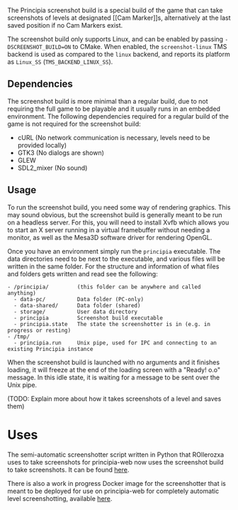 The Principia screenshot build is a special build of the game that can take screenshots of levels at designated [[Cam Marker]]s, alternatively at the last saved position if no Cam Markers exist.

The screenshot build only supports Linux, and can be enabled by passing `-DSCREENSHOT_BUILD=ON` to CMake. When enabled, the `screenshot-linux` TMS backend is used as compared to the `linux` backend, and reports its platform as `Linux_SS` (`TMS_BACKEND_LINUX_SS`).

## Dependencies
The screenshot build is more minimal than a regular build, due to not requiring the full game to be playable and it usually runs in an embedded environment. The following dependencies required for a regular build of the game is not required for the screenshot build:

- cURL (No network communication is necessary, levels need to be provided locally)
- GTK3 (No dialogs are shown)
- GLEW
- SDL2_mixer (No sound)

## Usage
To run the screenshot build, you need some way of rendering graphics. This may sound obvious, but the screenshot build is generally meant to be run on a headless server. For this, you will need to install Xvfb which allows you to start an X server running in a virtual framebuffer without needing a monitor, as well as the Mesa3D software driver for rendering OpenGL.

Once you have an environment simply run the `principia` executable. The data directories need to be next to the executable, and various files will be written in the same folder. For the structure and information of what files and folders gets written and read see the following:

```
- /principia/         (this folder can be anywhere and called anything)
  - data-pc/          Data folder (PC-only)
  - data-shared/      Data folder (shared)
  - storage/          User data directory
  - principia         Screenshot build executable
  - principia.state   The state the screenshotter is in (e.g. in progress or resting)
- /tmp/
  - principia.run     Unix pipe, used for IPC and connecting to an existing Principia instance
```

When the screenshot build is launched with no arguments and it finishes loading, it will freeze at the end of the loading screen with a "Ready! o.o" message. In this idle state, it is waiting for a message to be sent over the Unix pipe.

(TODO: Explain more about how it takes screenshots of a level and saves them)

# Uses
The semi-automatic screenshotter script written in Python that ROllerozxa uses to take screenshots for principia-web now uses the screenshot build to take screenshots. It can be found [here](https://github.com/principia-game/level-screenshotter).

There is also a work in progress Docker image for the screenshotter that is meant to be deployed for use on principia-web for completely automatic level screenshotting, available [here](https://github.com/principia-game/screenshotter-container).

